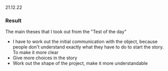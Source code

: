 21.12.22

### Result

The main theses that I took out from the "Test of the day"

- I have to work out the initial communication with the object, because people don't understand exactly what they have to do to start the story. To make it more clear
- Give more choices in the story
- Work out the shape of the project, make it more understandable
